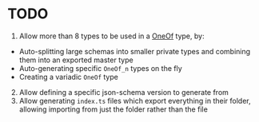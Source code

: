 # TODO

1. Allow more than 8 types to be used in a [OneOf](src/types/OneOf.ts) type, by:
  * Auto-splitting large schemas into smaller private types and combining them into an exported master type
  * Auto-generating specific `OneOf_n` types on the fly
  * Creating a variadic `OneOf` type
2. Allow defining a specific json-schema version to generate from
3. Allow generating `index.ts` files which export everything in their folder, allowing importing from just the folder rather than the file
